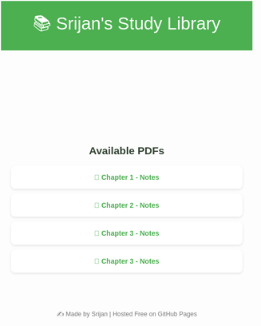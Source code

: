 <!DOCTYPE html>
<html lang="en">
<head>
  <meta charset="UTF-8">
  <meta name="viewport" content="width=device-width, initial-scale=1.0">
  <title>Srijan's Study Library</title>
  <style>
    body {
      font-family: Arial, sans-serif;
      margin: 1;
      padding: 1;
      background: #f5g5f5;
      color: #343;
      text-align: center;
    }
    header {
      background: #4CAF50;
      color: white;
      padding: 20px;
      font-size: 2.5em;
    }
    .container {
      max-width: 700px;
      margin: auto;
      padding: 20px;
    }
    .pdf-list {
      list-style: none;
      padding: 0;
    }
    .pdf-list li {
      background: white;
      margin: 10px 0;
      padding: 15px;
      border-radius: 8px;
      box-shadow: 0 2px 5px rgba(0,0,0,0.1);
    }
    .pdf-list a {
      text-decoration: none;
      color: #4CAF50;
      font-weight: bold;
    }
    footer {
      margin-top: 30px;
      padding: 10px;
      font-size: 0.9em;
      color: #777;
    }
  </style>
</head>
<body>

  <header>
    📚 Srijan's Study Library
  </header>

  <div class="container">
    <h2>Available PDFs</h2>
    <ul class="pdf-list">
      <li><a href="https://drive.google.com/file/d/XXXXX/view?usp=sharing" target="_blank">📄 Chapter 1 - Notes</a></li>
      <li><a href="https://drive.google.com/file/d/YYYYY/view?usp=sharing" target="_blank">📄 Chapter 2 - Notes</a></li>
      <li><a href="https://drive.google.com/file/d/ZZZZZ/view?usp=sharing" target="_blank">📄 Chapter 3 - Notes</a></li>
      <li><a
            href="https://drive.google.com/file/d/ZZZZZ/view?usp=sharing" target="_blank">📄 Chapter 3 - Notes</a></li>
    </ul>
  </div>

  <footer>
    ✍️ Made by Srijan | Hosted Free on GitHub Pages
  </footer>

</body>
</html>
